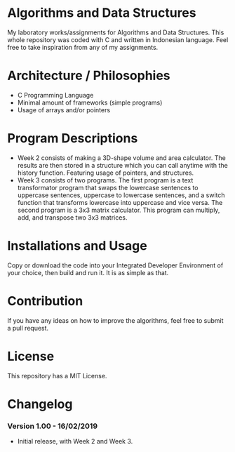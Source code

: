 # Algorithms and Data Structures
My laboratory works/assignments for Algorithms and Data Structures. This whole repository was coded with C and written in Indonesian language. Feel free to take inspiration from any of my assignments.

# Architecture / Philosophies
* C Programming Language
* Minimal amount of frameworks (simple programs)
* Usage of arrays and/or pointers

# Program Descriptions
* Week 2 consists of making a 3D-shape volume and area calculator. The results are then stored in a structure which you can call anytime with the history function. Featuring usage of pointers, and structures.
* Week 3 consists of two programs. The first program is a text transformator program that swaps the lowercase sentences to uppercase sentences, uppercase to lowercase sentences, and a switch function that transforms lowercase into uppercase and vice versa. The second program is a 3x3 matrix calculator. This program can multiply, add, and transpose two 3x3 matrices.

# Installations and Usage
Copy or download the code into your Integrated Developer Environment of your choice, then build and run it. It is as simple as that.

# Contribution
If you have any ideas on how to improve the algorithms, feel free to submit a pull request.

# License
This repository has a MIT License.

# Changelog
### Version 1.00 - 16/02/2019
- Initial release, with Week 2 and Week 3.
